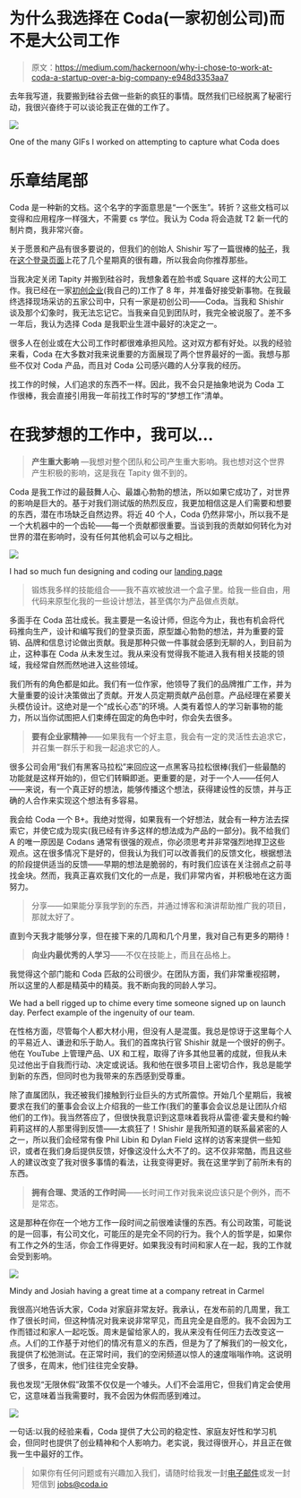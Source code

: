 # 为什么我选择在 Coda(一家初创公司)而不是大公司工作

> 原文：<https://medium.com/hackernoon/why-i-chose-to-work-at-coda-a-startup-over-a-big-company-e948d3353aa7>

去年我写道，我要搬到硅谷去做一些新的疯狂的事情。既然我们已经脱离了秘密行动，我很兴奋终于可以谈论我正在做的工作了。

![](img/4d58bc027d7eef5aefb5efcbf1638534.png)

One of the many GIFs I worked on attempting to capture what Coda does

# 乐章结尾部

Coda 是一种新的文档。这个名字的字面意思是“一个医生”。转折？这些文档可以变得和应用程序一样强大，不需要 cs 学位。我认为 Coda 将会造就 T2 新一代的制片商，我非常兴奋。

关于愿景和产品有很多要说的，但我们的创始人 Shishir 写了一篇很棒的[帖子](https://blog.coda.io/its-a-new-day-for-docs-2643fb16f05a)，我在[这个登录页面](https://goo.gl/BMZejj)上花了几个星期真的很有趣，所以我会向你推荐那些。

当我决定关闭 Tapity 并搬到硅谷时，我想象着在脸书或 Square 这样的大公司工作。我已经在一家[初创企业](https://hackernoon.com/tagged/startup)(我自己的)工作了 8 年，并准备好接受新事物。在我最终选择现场采访的五家公司中，只有一家是初创公司——Coda。当我和 Shishir 谈及那个幻象时，我无法忘记它。当我亲自见到团队时，我完全被说服了。差不多一年后，我认为选择 Coda 是我职业生涯中最好的决定之一。

很多人在创业或在大公司工作时都很难承担风险。这对双方都有好处。以我的经验来看，Coda 在大多数对我来说重要的方面展现了两个世界最好的一面。我想与那些不仅对 Coda 产品，而且对 Coda 公司感兴趣的人分享我的经历。

找工作的时候，人们追求的东西不一样。因此，我不会只是抽象地说为 Coda 工作很棒，我会直接引用我一年前找工作时写的“梦想工作”清单。

# 在我梦想的工作中，我可以…

> **产生重大影响** —我想对整个团队和公司产生重大影响。我也想对这个世界产生积极的影响，这是我在 Tapity 做不到的。

Coda 是我工作过的最鼓舞人心、最雄心勃勃的想法，所以如果它成功了，对世界的影响是巨大的。基于对我们测试版的热烈反应，我更加相信这是人们需要和想要的东西，潜在市场缺乏自然边界。将近 40 个人，Coda 仍然非常小，所以我不是一个大机器中的一个齿轮——每一个贡献都很重要。当谈到我的贡献如何转化为对世界的潜在影响时，没有任何其他机会可以与之相比。

![](img/70d888433684212e04d87b952e8c965b.png)

I had so much fun designing and coding our [landing page](https://goo.gl/BMZejj)

> 锻炼我多样的技能组合——我不喜欢被放进一个盒子里。给我一些自由，用代码来原型化我的一些设计想法，甚至偶尔为产品做点贡献。

多面手在 Coda 茁壮成长。我主要是一名设计师，但迄今为止，我也有机会将代码推向生产，设计和编写我们的登录页面，原型雄心勃勃的想法，并为重要的营销、品牌和信息讨论做出贡献。我是那种只做一件事就会感到无聊的人，到目前为止，这种事在 Coda 从未发生过。我从来没有觉得我不能进入我有相关技能的领域，我经常自然而然地进入这些领域。

我们所有的角色都是如此。我们有一位作家，他领导了我们的品牌推广工作，并为大量重要的设计决策做出了贡献。开发人员定期贡献产品创意。产品经理在紧要关头模仿设计。这绝对是一个“成长心态”的环境。人类有着惊人的学习新事物的能力，所以当你试图把人们束缚在固定的角色中时，你会失去很多。

> **要有企业家精神**——如果我有一个好主意，我会有一定的灵活性去追求它，并召集一群乐于和我一起追求它的人。

很多公司会用“我们有黑客马拉松”来回应这一点黑客马拉松很棒(我们一些最酷的功能就是这样开始的)，但它们转瞬即逝。更重要的是，对于一个人——任何人——来说，有一个真正好的想法，能够传播这个想法，获得建设性的反馈，并与正确的人合作来实现这个想法有多容易。

我会给 Coda 一个 B+。我绝对觉得，如果我有一个好想法，就会有一种方法去探索它，并使它成为现实(我已经有许多这样的想法成为产品的一部分)。我不给我们 A 的唯一原因是 Codans 通常有很强的观点，你必须思考并非常强烈地捍卫这些观点。这在很多情况下是好的，但我认为我们可以改善我们的反馈文化，根据想法的阶段提供适当的反馈——早期的想法是脆弱的，有时我们应该在关注弱点之前寻找金块。然而，我真正喜欢我们文化的一点是，我们非常内省，并积极地在这方面努力。

> 分享——如果能分享我学到的东西，并通过博客和演讲帮助推广我的项目，那就太好了。

直到今天我才能够分享，但在接下来的几周和几个月里，我对自己有更多的期待！

> **向业内最优秀的人学习**——不仅在技能上，而且在品格上。

我觉得这个部门能和 Coda 匹敌的公司很少。在团队方面，我们非常重视招聘，所以这里的人都是精英中的精英。我不断向我的同龄人学习。

We had a bell rigged up to chime every time someone signed up on launch day. Perfect example of the ingenuity of our team.

在性格方面，尽管每个人都大材小用，但没有人是混蛋。我总是惊讶于这里每个人的平易近人、谦逊和乐于助人。我们的首席执行官 Shishir 就是一个很好的例子。他在 YouTube 上管理产品、UX 和工程，取得了许多其他显著的成就，但我从未见过他出于自我而行动、决定或说话。我和他在很多项目上密切合作，我总是能学到新的东西，但同时也为我带来的东西感到受尊重。

除了直属团队，我还被我们接触到行业巨头的方式所震惊。开始几个星期后，我被要求在我们的董事会会议上介绍我的一些工作(我们的董事会会议总是让团队介绍他们的工作)。我当然答应了，但很快我意识到这意味着我将从雷德·霍夫曼和约翰·莉莉这样的人那里得到反馈——太疯狂了！Shishir 是我所知道的联系最紧密的人之一，所以我们会经常有像 Phil Libin 和 Dylan Field 这样的访客来提供一些知识，或者在我们身后提供反馈，好像这没什么大不了的。这不仅非常酷，而且这些人的建议改变了我对很多事情的看法，让我变得更好。我在这里学到了前所未有的东西。

> **拥有合理、灵活的工作时间**——长时间工作对我来说应该只是个例外，而不是常态。

这是那种在你在一个地方工作一段时间之前很难读懂的东西。有公司政策，可能说的是一回事，有公司文化，可能压的是完全不同的行为。我个人的哲学是，如果你有工作之外的生活，你会工作得更好。如果我没有时间和家人在一起，我的工作就会受到影响。

![](img/c5a7c36b128f17475f2fefde50ef19ca.png)

Mindy and Josiah having a great time at a company retreat in Carmel

我很高兴地告诉大家，Coda 对家庭非常友好。我承认，在发布前的几周里，我工作了很长时间，但这种情况对我来说非常罕见，而且完全是自愿的。我不会因为工作而错过和家人一起吃饭。周末是留给家人的，我从来没有任何压力去改变这一点。人们的工作基于对他们的情况有意义的东西，但是为了了解我们的一般文化，我提供了松弛测试。在正常时间，我们的空闲频道以惊人的速度嗡嗡作响。这说明了很多，在周末，他们往往完全安静。

我也发现“无限休假”政策不仅仅是一个噱头。人们不会滥用它，但我们肯定会使用它，这意味着当我需要时，我不会因为休假而感到难过。

![](img/feb34be27e131e1dac304e2d4d600b39.png)

一句话:以我的经验来看，Coda 提供了大公司的稳定性、家庭友好性和学习机会，但同时也提供了创业精神和个人影响力。老实说，我过得很开心，并且正在做我一生中最好的工作。

> 如果你有任何问题或有兴趣加入我们，请随时给我发一封[电子邮件](mailto:jerols@coda.io)或发一封短信到 [jobs@coda.io](mailto:jobs@coda.io)